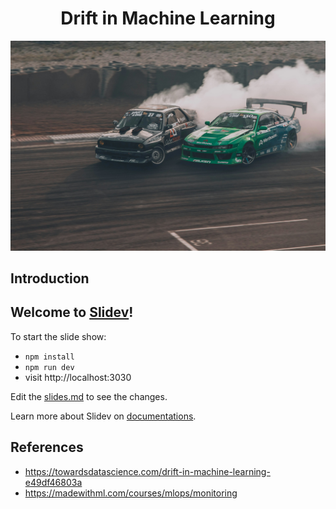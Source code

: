 <h1 align="center">Drift in Machine Learning</h1>

<p align="center">
  <img alt="Drifting" src="./public/background.jpg">
</p>

## Introduction

## Welcome to [Slidev](https://github.com/slidevjs/slidev)!

To start the slide show:

- `npm install`
- `npm run dev`
- visit http://localhost:3030

Edit the [slides.md](./slides.md) to see the changes.

Learn more about Slidev on [documentations](https://sli.dev/).

## References

- https://towardsdatascience.com/drift-in-machine-learning-e49df46803a
- https://madewithml.com/courses/mlops/monitoring
